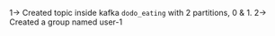 1-> Created topic inside kafka `dodo_eating` with 2 partitions, 0 & 1.
2-> Created a group named user-1